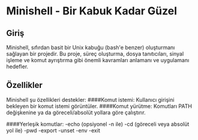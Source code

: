 # Minishell - Bir Kabuk Kadar Güzel

## Giriş
Minishell, sıfırdan basit bir Unix kabuğu (bash'e benzer) oluşturmanı sağlayan bir projedir. Bu proje, süreç oluşturma, dosya tanıtıcıları, sinyal işleme ve komut ayrıştırma gibi önemli kavramları anlamanı ve uygulamanı hedefler.

## Özellikler
Minishell şu özellikleri destekler:
####Komut istemi: Kullanıcı girişini bekleyen bir komut istemi görüntüler.
####Komut yürütme: Komutları PATH değişkenine ya da göreceli/absolüt yollara göre çalıştırır.

####Yerleşik komutlar:
-echo (opsiyonel -n ile)
-cd (göreceli veya absolüt yol ile)
-pwd
-export
-unset
-env
-exit 
